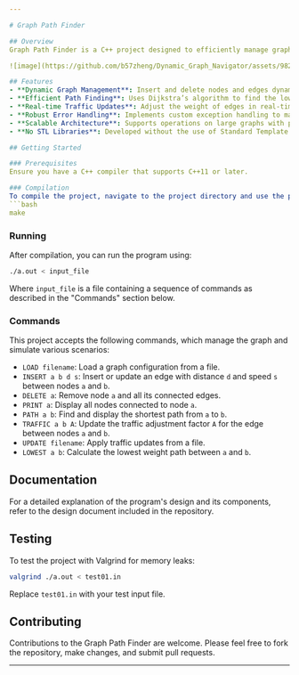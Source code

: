 ```yaml
---

# Graph Path Finder

## Overview
Graph Path Finder is a C++ project designed to efficiently manage graph operations, supporting insertion, deletion, and manipulation of nodes and edges. The project is tailored to handle scenarios like emergency response route optimizations, where paths with the minimal travel time are crucial. It implements Dijkstra’s algorithm to determine the shortest paths between nodes, taking into account factors such as distance, speed limits, and traffic conditions.

![image](https://github.com/b57zheng/Dynamic_Graph_Navigator/assets/98293562/15ebc34f-a484-4c0e-a8f3-a8c314d959b7)

## Features
- **Dynamic Graph Management**: Insert and delete nodes and edges dynamically with checks for illegal inputs.
- **Efficient Path Finding**: Uses Dijkstra’s algorithm to find the lowest-weight path between two nodes.
- **Real-time Traffic Updates**: Adjust the weight of edges in real-time to simulate changing traffic conditions.
- **Robust Error Handling**: Implements custom exception handling to manage and report errors effectively.
- **Scalable Architecture**: Supports operations on large graphs with potentially up to 500,000 nodes.
- **No STL Libraries**: Developed without the use of Standard Template Library (STL) to meet project constraints.

## Getting Started

### Prerequisites
Ensure you have a C++ compiler that supports C++11 or later.

### Compilation
To compile the project, navigate to the project directory and use the provided Makefile:
```bash
make
```

### Running
After compilation, you can run the program using:
```bash
./a.out < input_file
```
Where `input_file` is a file containing a sequence of commands as described in the "Commands" section below.

### Commands
This project accepts the following commands, which manage the graph and simulate various scenarios:
- `LOAD filename`: Load a graph configuration from a file.
- `INSERT a b d s`: Insert or update an edge with distance `d` and speed `s` between nodes `a` and `b`.
- `DELETE a`: Remove node `a` and all its connected edges.
- `PRINT a`: Display all nodes connected to node `a`.
- `PATH a b`: Find and display the shortest path from `a` to `b`.
- `TRAFFIC a b A`: Update the traffic adjustment factor `A` for the edge between nodes `a` and `b`.
- `UPDATE filename`: Apply traffic updates from a file.
- `LOWEST a b`: Calculate the lowest weight path between `a` and `b`.

## Documentation
For a detailed explanation of the program's design and its components, refer to the design document included in the repository.

## Testing
To test the project with Valgrind for memory leaks:
```bash
valgrind ./a.out < test01.in
```
Replace `test01.in` with your test input file.

## Contributing
Contributions to the Graph Path Finder are welcome. Please feel free to fork the repository, make changes, and submit pull requests.

---
```


